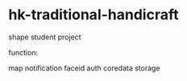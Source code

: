 # hk-traditional-handicraft
shape student project


function:

map notification faceid auth
coredata storage
